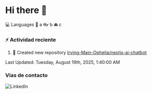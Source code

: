 # Hi there 👋

:computer: Languages
:pencil: a
:eyeglasses: b
:oncoming_automobile: c

### :zap: Actividad reciente
<!--RECENT_ACTIVITY:start-->
1. 📔 Created new repository [Irving-Main-Ophelia/nextjs-ai-chatbot](https://github.com/Irving-Main-Ophelia/nextjs-ai-chatbot)<br>
<!--RECENT_ACTIVITY:end-->
<!--RECENT_ACTIVITY:last_update-->
Last Updated: Tuesday, August 19th, 2025, 1:40:00 AM
<!--RECENT_ACTIVITY:last_update_end-->

### Vías de contacto

![LinkedIn](https://www.linkedin.com/in/irving-hernández-226846205/)
